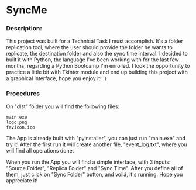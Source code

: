# SyncMe
### Description:
This project was built for a Technical Task I must accomplish. It's a folder replication tool, 
where the user should provide the folder he wants to replicate, the destination folder and also the sync time interval.
I decided to built it with Python, the language I've been working with for the last few months, regarding a Python Bootcamp I'm enrolled. 
I took the opportunity to practice a little bit with Tkinter module and end up building this project with a graphical interface, hope you enjoy it! :)
### Procedures
On "dist" folder you will find the following files:
```
main.exe
logo.png
favicon.ico

```
The App is already built with "pyinstaller", you can just run "main.exe" and try it! After the first run it will create another file, "event_log.txt",
where you will find all operations done.

When you run the App you will find a simple interface, with 3 inputs: "Source Folder", "Replica Folder" and "Sync Time".
After you define all of them, just click on "Sync Folder" button, and voilá, it's running.
Hope you appreciate it!
